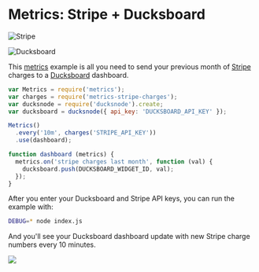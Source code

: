 
# Metrics: Stripe + Ducksboard

![Stripe](https://cloud.githubusercontent.com/assets/658544/3212547/1265945c-ef63-11e3-9dc4-2478b0d5396d.png)

![Ducksboard](https://segmentio.github.io/metrics/build/lib/company-logos/images/ducksboard.png)

This [metrics](https://github.com/segmentio/metrics) example is all you need to send your previous month of [Stripe](https://stripe.com) charges to a [Ducksboard](https://ducksboard.com) dashboard.

```js
var Metrics = require('metrics');
var charges = require('metrics-stripe-charges');
var ducksnode = require('ducksnode').create;
var ducksboard = ducksnode({ api_key: 'DUCKSBOARD_API_KEY' });

Metrics()
  .every('10m', charges('STRIPE_API_KEY'))
  .use(dashboard);

function dashboard (metrics) {
  metrics.on('stripe charges last month', function (val) {
    ducksboard.push(DUCKSBOARD_WIDGET_ID, val);
  });
}
```

After you enter your Ducksboard and Stripe API keys, you can run the example with:

```bash
DEBUG=* node index.js
```

And you'll see your Ducksboard dashboard update with new Stripe charge numbers every 10 minutes.

![](https://cloud.githubusercontent.com/assets/658544/3212467/c4e30f06-ef5e-11e3-81f5-5deb8b2855fe.png)